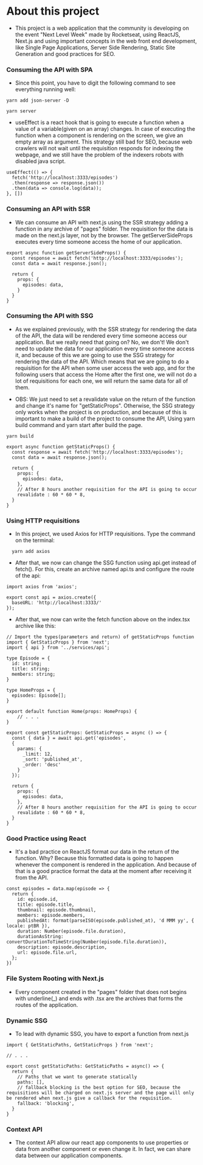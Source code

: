 # About this project

- This project is a web application that the community is developing on the event "Next Level Week" made by Rocketseat, using ReactJS, Next.js and using important concepts in the web front end development, like Single Page Applications, Server Side Rendering, Static Site Generation and good practices for SEO.

### Consuming the API with SPA

- Since this point, you have to digit the following command to see everything running well:

```
yarn add json-server -D

yarn server
```

- useEffect is a react hook that is going to execute a function when a value of a variable(given on an array) changes. In case of executing the function when a component is rendering on the screen, we give an empty array as argument. This strategy still bad for SEO, because web crawlers will not wait until the requisition responds for indexing the webpage, and we still have the problem of the indexers robots with disabled java script.


```JS
useEffect(() => {
  fetch('http://localhost:3333/episodes')
  .then(response => response.json())
  .then(data => console.log(data));
}, [])
```


### Consuming an API with SSR

- We can consume an API with next.js using the SSR strategy adding a function in any archive of "pages" folder. The requisition for the data is made on the next.js layer, not by the browser. The getServerSideProps executes every time someone access the home of our application.


```JS
export async function getServerSideProps() {
  const response = await fetch('http://localhost:3333/episodes');
  const data = await response.json();

  return {
    props: {
      episodes: data,
    }
  }
}
```


### Consuming the API with SSG

- As we explained previously, with the SSR strategy for rendering the data of the API, the data will be rendered every time someone access our application. But we really need that going on? No, we don't! We don't need to update the data for our application every time someone access it, and because of this we are going to use the SSG strategy for rendering the data of the API. Which means that we are going to do a requisition for the API when some user access the web app, and for the following users that access the Home after the first one, we will not do a lot of requisitions for each one, we will return the same data for all of them.

- OBS: We just need to set a revalidate value on the return of the function and change it's name for "getStaticProps". Otherwise, the SSG strategy only works when the project is on production, and because of this is important to make a build of the project to consume the API,
Using yarn build command and yarn start after build the page.

```
yarn build
```


```JS
export async function getStaticProps() {
  const response = await fetch('http://localhost:3333/episodes');
  const data = await response.json();

  return {
    props: {
      episodes: data,
    },
    // After 8 hours another requisition for the API is going to occur
    revalidate : 60 * 60 * 8,
  }
}
```

### Using HTTP requisitions 

- In this project, we used Axios for HTTP requisitions. Type the command on the terminal:

```
  yarn add axios
```

- After that, we now can change the SSG function using api.get instead of fetch(). For this, create an archive named api.ts and configure the route of the api:

```JS
import axios from 'axios';

export const api = axios.create({
  baseURL: 'http://localhost:3333/'
}); 
```

- After that, we now can write the fetch function above on the index.tsx archive like this:

```JS
// Import the types(parameters and return) of getStaticProps function
import { GetStaticProps } from 'next';
import { api } from '../services/api';

type Episode = {
  id: string;
  title: string;
  members: string;
}

type HomeProps = {
  episodes: Episode[];
}

export default function Home(props: HomeProps) {
    // . . .
}

export const getStaticProps: GetStaticProps = async () => {
  const { data } = await api.get('episodes', 
  {
    params: {
      _limit: 12,
      _sort: 'published_at',
      _order: 'desc'
    }
  });

  return {
    props: {
      episodes: data,
    },
    // After 8 hours another requisition for the API is going to occur
    revalidate : 60 * 60 * 8,
  }
}
```

### Good Practice using React

- It's a bad practice on ReactJS format our data in the return of the function. Why? Because this formatted data is going to happen whenever the component is rendered in the application. And because of that is a good practice format the data at the moment after receiving it from the API.

```JS
const episodes = data.map(episode => {
  return {
    id: episode.id,
    title: episode.title,
    thumbnail: episode.thumbnail,
    members: episode.members,
    publishedAt: format(parseISO(episode.published_at), 'd MMM yy', { locale: ptBR }),
    duration: Number(episode.file.duration),
    durationAsString: convertDurationToTimeString(Number(episode.file.duration)),
    description: episode.description,
    url: episode.file.url, 
  };
})
```

### File System Rooting with Next.js

- Every component created in the "pages" folder that does not begins with underline(_) and ends with .tsx are the archives that forms the routes of the application. 

### Dynamic SSG

- To lead with dynamic SSG, you have to export a function from next.js

```JS
import { GetStaticPaths, GetStaticProps } from 'next';

// . . .

export const getStaticPaths: GetStaticPaths = async() => {
  return {
    // Paths that we want to generate statically
    paths: [],
    // fallback blocking is the best option for SEO, because the requisitions will be charged on next.js server and the page will only be rendered when next.js give a callback for the requisition.
    fallback: 'blocking',
  }
}
```
### Context API

- The context API allow our react app components to use properties or data from another component or even change it. In fact, we can share data between our application components.
